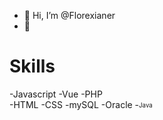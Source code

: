 - 👋 Hi, I’m @Florexianer
- 👀 

<h1>Skills</h1>

-Javascript
-Vue
-PHP  
-HTML
-CSS
-mySQL
-Oracle
-<sub><sup>Java</sup></sub>
